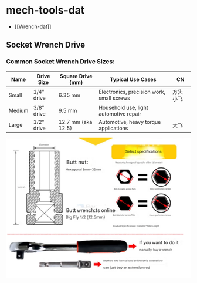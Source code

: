 
# mech-tools-dat

- [[Wrench-dat]]


## Socket Wrench Drive


### Common Socket Wrench Drive Sizes:

| Name   | Drive Size | Square Drive (mm)  | Typical Use Cases                         | CN        |
| ------ | ---------- | ------------------ | ----------------------------------------- | --------- |
| Small  | 1/4" drive | 6.35 mm            | Electronics, precision work, small screws | 方头 小飞 |
| Medium | 3/8" drive | 9.5 mm             | Household use, light automotive repair    |
| Large  | 1/2" drive | 12.7 mm (aka 12.5) | Automotive, heavy torque applications     | 大飞      |

![](2025-04-10-18-42-26.png)